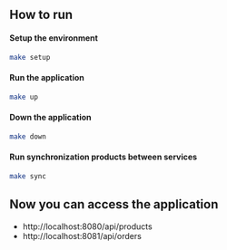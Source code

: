 ## How to run
#### Setup the environment
```bash
make setup
```

#### Run the application
```bash
make up
```

#### Down the application
```bash
make down
```

#### Run synchronization products between services
```bash
make sync
```

## Now you can access the application
- http://localhost:8080/api/products
- http://localhost:8081/api/orders